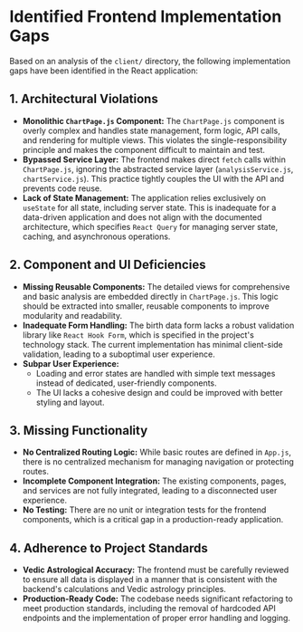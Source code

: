 # Identified Frontend Implementation Gaps

Based on an analysis of the `client/` directory, the following implementation gaps have been identified in the React application:

## 1. Architectural Violations

- **Monolithic `ChartPage.js` Component:** The `ChartPage.js` component is overly complex and handles state management, form logic, API calls, and rendering for multiple views. This violates the single-responsibility principle and makes the component difficult to maintain and test.
- **Bypassed Service Layer:** The frontend makes direct `fetch` calls within `ChartPage.js`, ignoring the abstracted service layer (`analysisService.js`, `chartService.js`). This practice tightly couples the UI with the API and prevents code reuse.
- **Lack of State Management:** The application relies exclusively on `useState` for all state, including server state. This is inadequate for a data-driven application and does not align with the documented architecture, which specifies `React Query` for managing server state, caching, and asynchronous operations.

## 2. Component and UI Deficiencies

- **Missing Reusable Components:** The detailed views for comprehensive and basic analysis are embedded directly in `ChartPage.js`. This logic should be extracted into smaller, reusable components to improve modularity and readability.
- **Inadequate Form Handling:** The birth data form lacks a robust validation library like `React Hook Form`, which is specified in the project's technology stack. The current implementation has minimal client-side validation, leading to a suboptimal user experience.
- **Subpar User Experience:**
  - Loading and error states are handled with simple text messages instead of dedicated, user-friendly components.
  - The UI lacks a cohesive design and could be improved with better styling and layout.

## 3. Missing Functionality

- **No Centralized Routing Logic:** While basic routes are defined in `App.js`, there is no centralized mechanism for managing navigation or protecting routes.
- **Incomplete Component Integration:** The existing components, pages, and services are not fully integrated, leading to a disconnected user experience.
- **No Testing:** There are no unit or integration tests for the frontend components, which is a critical gap in a production-ready application.

## 4. Adherence to Project Standards

- **Vedic Astrological Accuracy:** The frontend must be carefully reviewed to ensure all data is displayed in a manner that is consistent with the backend's calculations and Vedic astrology principles.
- **Production-Ready Code:** The codebase needs significant refactoring to meet production standards, including the removal of hardcoded API endpoints and the implementation of proper error handling and logging.
